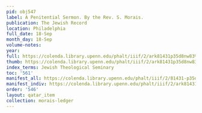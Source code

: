 ```yaml
---
pid: obj547
label: A Penitential Sermon. By the Rev. S. Morais.
publication: The Jewish Record
location: Philadelphia
full_date: 18-Sep
month_day: 18-Sep
volume-notes:
year:
full: https://colenda.library.upenn.edu/phalt/iiif/2/ark81431p35d8nw83%2FSHA256E-s7165951--3c5e1bf15405520a7bc0bacaf05725ebf9f0c1c66b0b9a89004528be45244e86.jpeg/full/3500,/0/default.jpg
thumb: https://colenda.library.upenn.edu/phalt/iiif/2/ark81431p35d8nw83%2FSHA256E-s7165951--3c5e1bf15405520a7bc0bacaf05725ebf9f0c1c66b0b9a89004528be45244e86.jpeg/full/!200,200/0/default.jpg
index_terms: Jewish Theological Seminary
toc: '561'
manifest_all: https://colenda.library.upenn.edu/phalt/iiif/2/81431-p35d8nw83/manifest
manifest_indiv: https://colenda.library.upenn.edu/phalt/iiif/2/ark81431p35d8nw83%2FSHA256E-s7165951--3c5e1bf15405520a7bc0bacaf05725ebf9f0c1c66b0b9a89004528be45244e86.jpeg
order: '546'
layout: qatar_item
collection: morais-ledger
---
```

